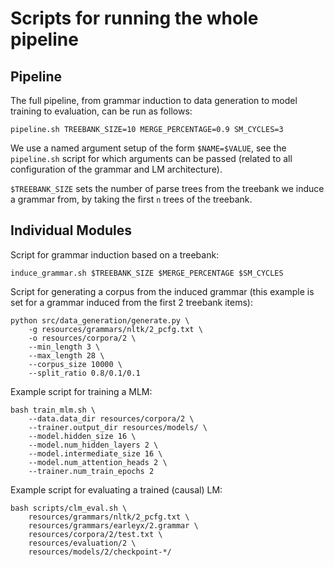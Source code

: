 # Scripts for running the whole pipeline

## Pipeline
The full pipeline, from grammar induction to data generation to model training to evaluation, can be run as follows:
```
pipeline.sh TREEBANK_SIZE=10 MERGE_PERCENTAGE=0.9 SM_CYCLES=3
```

We use a named argument setup of the form `$NAME=$VALUE`, see the `pipeline.sh` script for which arguments can be passed (related to all configuration of the grammar and LM architecture).

`$TREEBANK_SIZE` sets the number of parse trees from the treebank we induce a grammar from, by taking the first `n` trees of the treebank.

## Individual Modules
Script for grammar induction based on a treebank:
```
induce_grammar.sh $TREEBANK_SIZE $MERGE_PERCENTAGE $SM_CYCLES
```

Script for generating a corpus from the induced grammar (this example is set for a grammar induced from the first 2 treebank items):
```
python src/data_generation/generate.py \
    -g resources/grammars/nltk/2_pcfg.txt \
    -o resources/corpora/2 \
    --min_length 3 \
    --max_length 28 \
    --corpus_size 10000 \
    --split_ratio 0.8/0.1/0.1
```

Example script for training a MLM:
```
bash train_mlm.sh \
    --data.data_dir resources/corpora/2 \
    --trainer.output_dir resources/models/ \
    --model.hidden_size 16 \
    --model.num_hidden_layers 2 \
    --model.intermediate_size 16 \
    --model.num_attention_heads 2 \
    --trainer.num_train_epochs 2
```

Example script for evaluating a trained (causal) LM:
```
bash scripts/clm_eval.sh \
    resources/grammars/nltk/2_pcfg.txt \
    resources/grammars/earleyx/2.grammar \
    resources/corpora/2/test.txt \
    resources/evaluation/2 \
    resources/models/2/checkpoint-*/
```

